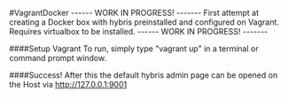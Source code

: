 #VagrantDocker
------ WORK IN PROGRESS! -------
First attempt at creating a Docker box with hybris preinstalled and configured on Vagrant. Requires virtualbox to be installed. 
------ WORK IN PROGRESS! -------

####Setup Vagrant
To run, simply type "vagrant up" in a terminal or command prompt window.

####Success!
After this the default hybris admin page can be opened on the Host via http://127.0.0.1:9001